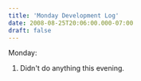 ```yaml
---
title: 'Monday Development Log'
date: 2008-08-25T20:06:00.000-07:00
draft: false
---
```


Monday:  

1.  Didn't do anything this evening.